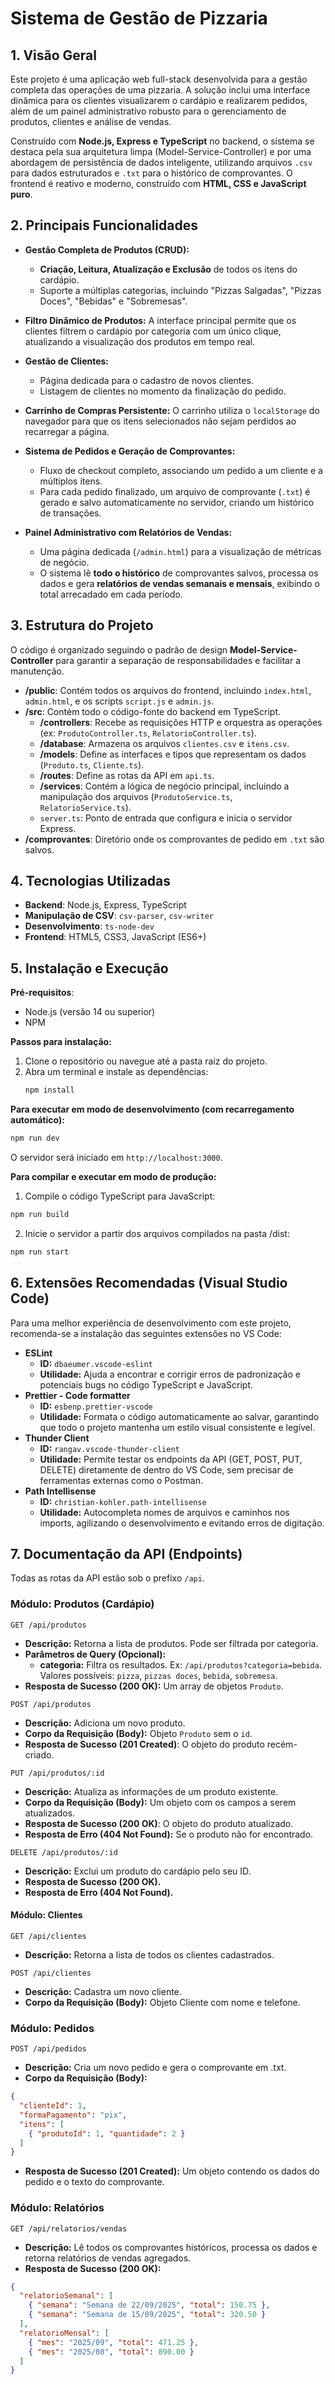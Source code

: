 # Sistema de Gestão de Pizzaria

## 1. Visão Geral

Este projeto é uma aplicação web full-stack desenvolvida para a gestão completa das operações de uma pizzaria. A solução inclui uma interface dinâmica para os clientes visualizarem o cardápio e realizarem pedidos, além de um painel administrativo robusto para o gerenciamento de produtos, clientes e análise de vendas.

Construído com **Node.js, Express e TypeScript** no backend, o sistema se destaca pela sua arquitetura limpa (Model-Service-Controller) e por uma abordagem de persistência de dados inteligente, utilizando arquivos `.csv` para dados estruturados e `.txt` para o histórico de comprovantes. O frontend é reativo e moderno, construído com **HTML, CSS e JavaScript puro**.

## 2. Principais Funcionalidades

-   **Gestão Completa de Produtos (CRUD):**
    -   **Criação, Leitura, Atualização e Exclusão** de todos os itens do cardápio.
    -   Suporte a múltiplas categorias, incluindo "Pizzas Salgadas", "Pizzas Doces", "Bebidas" e "Sobremesas".

-   **Filtro Dinâmico de Produtos:** A interface principal permite que os clientes filtrem o cardápio por categoria com um único clique, atualizando a visualização dos produtos em tempo real.

-   **Gestão de Clientes:**
    -   Página dedicada para o cadastro de novos clientes.
    -   Listagem de clientes no momento da finalização do pedido.

-   **Carrinho de Compras Persistente:** O carrinho utiliza o `localStorage` do navegador para que os itens selecionados não sejam perdidos ao recarregar a página.

-   **Sistema de Pedidos e Geração de Comprovantes:**
    -   Fluxo de checkout completo, associando um pedido a um cliente e a múltiplos itens.
    -   Para cada pedido finalizado, um arquivo de comprovante (`.txt`) é gerado e salvo automaticamente no servidor, criando um histórico de transações.

-   **Painel Administrativo com Relatórios de Vendas:**
    -   Uma página dedicada (`/admin.html`) para a visualização de métricas de negócio.
    -   O sistema lê **todo o histórico** de comprovantes salvos, processa os dados e gera **relatórios de vendas semanais e mensais**, exibindo o total arrecadado em cada período.

## 3. Estrutura do Projeto

O código é organizado seguindo o padrão de design **Model-Service-Controller** para garantir a separação de responsabilidades e facilitar a manutenção.

-   **/public**: Contém todos os arquivos do frontend, incluindo `index.html`, `admin.html`, e os scripts `script.js` e `admin.js`.
-   **/src**: Contém todo o código-fonte do backend em TypeScript.
    -   **/controllers**: Recebe as requisições HTTP e orquestra as operações (ex: `ProdutoController.ts`, `RelatorioController.ts`).
    -   **/database**: Armazena os arquivos `clientes.csv` e `itens.csv`.
    -   **/models**: Define as interfaces e tipos que representam os dados (`Produto.ts`, `Cliente.ts`).
    -   **/routes**: Define as rotas da API em `api.ts`.
    -   **/services**: Contém a lógica de negócio principal, incluindo a manipulação dos arquivos (`ProdutoService.ts`, `RelatorioService.ts`).
    -   `server.ts`: Ponto de entrada que configura e inicia o servidor Express.
-   **/comprovantes**: Diretório onde os comprovantes de pedido em `.txt` são salvos.

## 4. Tecnologias Utilizadas

-   **Backend**: Node.js, Express, TypeScript
-   **Manipulação de CSV**: `csv-parser`, `csv-writer`
-   **Desenvolvimento**: `ts-node-dev`
-   **Frontend**: HTML5, CSS3, JavaScript (ES6+)

## 5. Instalação e Execução

**Pré-requisitos**:
*   Node.js (versão 14 ou superior)
*   NPM

**Passos para instalação:**

1.  Clone o repositório ou navegue até a pasta raiz do projeto.
2.  Abra um terminal e instale as dependências:
    ```bash
    npm install
    ```

**Para executar em modo de desenvolvimento (com recarregamento automático):**
```bash
npm run dev
```

O servidor será iniciado em `http://localhost:3000`.

**Para compilar e executar em modo de produção:**

1.  Compile o código TypeScript para JavaScript:
```bash
npm run build
```

2.  Inicie o servidor a partir dos arquivos compilados na pasta /dist:
```bash
npm run start
```

## 6. Extensões Recomendadas (Visual Studio Code)
Para uma melhor experiência de desenvolvimento com este projeto, recomenda-se a instalação das seguintes extensões no VS Code:

- **ESLint**
	- **ID:** `dbaeumer.vscode-eslint`
	- **Utilidade:** Ajuda a encontrar e corrigir erros de padronização e potenciais bugs no código TypeScript e JavaScript.
- **Prettier - Code formatter**
	-  **ID:** `esbenp.prettier-vscode`
	- **Utilidade:** Formata o código automaticamente ao salvar, garantindo que todo o projeto mantenha um estilo visual consistente e legível.
- **Thunder Client**
	- **ID:** `rangav.vscode-thunder-client`
	- **Utilidade:** Permite testar os endpoints da API (GET, POST, PUT, DELETE) diretamente de dentro do VS Code, sem precisar de ferramentas 	externas como o Postman.
- **Path Intellisense**
	- **ID:** `christian-kohler.path-intellisense`
	- **Utilidade:** Autocompleta nomes de arquivos e caminhos nos imports, agilizando o desenvolvimento e evitando erros de digitação.

## 7. Documentação da API (Endpoints)
Todas as rotas da API estão sob o prefixo `/api`.

### Módulo: Produtos (Cardápio)
`GET /api/produtos`

- **Descrição:** Retorna a lista de produtos. Pode ser filtrada por categoria.
- **Parâmetros de Query (Opcional):**
	- **categoria:** Filtra os resultados. Ex: `/api/produtos?categoria=bebida`. Valores possíveis: `pizza`, `pizzas doces`, `bebida`, `sobremesa`.
- **Resposta de Sucesso (200 OK):** Um array de objetos `Produto`.

`POST /api/produtos`

- **Descrição:** Adiciona um novo produto.
- **Corpo da Requisição (Body):** Objeto `Produto` sem o `id`.
- **Resposta de Sucesso (201 Created)**: O objeto do produto recém-criado.

`PUT /api/produtos/:id`

- **Descrição:** Atualiza as informações de um produto existente.
- **Corpo da Requisição (Body):** Um objeto com os campos a serem atualizados.
- **Resposta de Sucesso (200 OK)**: O objeto do produto atualizado.
- **Resposta de Erro (404 Not Found):** Se o produto não for encontrado.

`DELETE /api/produtos/:id`

- **Descrição:** Exclui um produto do cardápio pelo seu ID.
- **Resposta de Sucesso (200 OK).**
- **Resposta de Erro (404 Not Found).**

#### Módulo: Clientes
`GET /api/clientes`

- **Descrição:** Retorna a lista de todos os clientes cadastrados.

`POST /api/clientes`

- **Descrição:** Cadastra um novo cliente.
- **Corpo da Requisição (Body):** Objeto Cliente com nome e telefone.

### Módulo: Pedidos
`POST /api/pedidos`

- **Descrição:** Cria um novo pedido e gera o comprovante em .txt.
- **Corpo da Requisição (Body):**

```JSON
{
  "clienteId": 1,
  "formaPagamento": "pix",
  "itens": [
    { "produtoId": 1, "quantidade": 2 }
  ]
}
```


- **Resposta de Sucesso (201 Created):** Um objeto contendo os dados do pedido e o texto do comprovante.

### Módulo: Relatórios
`GET /api/relatorios/vendas`

- **Descrição:** Lê todos os comprovantes históricos, processa os dados e retorna relatórios de vendas agregados.
- **Resposta de Sucesso (200 OK):**

```JSON
{
  "relatorioSemanal": [
    { "semana": "Semana de 22/09/2025", "total": 150.75 },
    { "semana": "Semana de 15/09/2025", "total": 320.50 }
  ],
  "relatorioMensal": [
    { "mes": "2025/09", "total": 471.25 },
    { "mes": "2025/08", "total": 890.00 }
  ]
}
```
